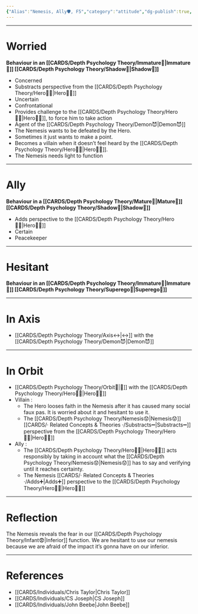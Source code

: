 ```yaml
---
{"Alias":"Nemesis, Ally🛡️, F5","category":"attitude","dg-publish":true,"ref":null,"permalink":"/cards/depth-psychology-theory/nemesis/","dgPassFrontmatter":true,"noteIcon":"1","created":"2022-12-27T22:26:23.610+01:00","updated":"2023-05-27T15:36:22.723+02:00"}
---
```


---
# Worried 
**Behaviour in an [[CARDS/Depth Psychology Theory/Immature🐇\|Immature🐇]] [[CARDS/Depth Psychology Theory/Shadow👥\|Shadow👥]]** 
- Concerned
- Substracts perspective from the [[CARDS/Depth Psychology Theory/Hero🦸‍♂️\|Hero🦸‍♂️]] 
- Uncertain
- Confrontational
- Provides challenge to the [[CARDS/Depth Psychology Theory/Hero🦸‍♂️\|Hero🦸‍♂️]], to force him to take action  
- Agent of the [[CARDS/Depth Psychology Theory/Demon😈\|Demon😈]] 
- The Nemesis wants to be defeated by the Hero. 
- Sometimes it just wants to make a point. 
- Becomes a villain when it doesn’t feel heard by the [[CARDS/Depth Psychology Theory/Hero🦸‍♂️\|Hero🦸‍♂️]]. 
- The Nemesis needs light to function

---
# Ally
**Behaviour in a [[CARDS/Depth Psychology Theory/Mature🐢\|Mature🐢]] [[CARDS/Depth Psychology Theory/Shadow👥\|Shadow👥]]** 
- Adds perspective to the [[CARDS/Depth Psychology Theory/Hero🦸‍♂️\|Hero🦸‍♂️]] 
- Certain 
- Peacekeeper

---
# Hesitant 
**Behaviour in an [[CARDS/Depth Psychology Theory/Immature🐇\|Immature🐇]] [[CARDS/Depth Psychology Theory/Superego👹\|Superego👹]]** 

---
# In Axis 
- [[CARDS/Depth Psychology Theory/Axis↔️\|↔️]] with the [[CARDS/Depth Psychology Theory/Demon😈\|Demon😈]] 
---
# In Orbit 
- [[CARDS/Depth Psychology Theory/Orbit🔄\|💫]] with the [[CARDS/Depth Psychology Theory/Hero🦸‍♂️\|Hero🦸‍♂️]] 
- Villain : 
	- The Hero looses faith in the Nemesis after it has caused many social faux pas. It is worried about it and hesitant to use it.  
	- The [[CARDS/Depth Psychology Theory/Nemesis😟\|Nemesis😟]] [[CARDS/· Related Concepts & Theories ·/Substracts➖\|Substracts➖]] perspective from the [[CARDS/Depth Psychology Theory/Hero🦸‍♂️\|Hero🦸‍♂️]] 
- Ally : 
	- The [[CARDS/Depth Psychology Theory/Hero🦸‍♂️\|Hero🦸‍♂️]] acts responsibly by taking in account what the [[CARDS/Depth Psychology Theory/Nemesis😟\|Nemesis😟]] has to say and verifying until it reaches certainty. 
	- The Nemesis [[CARDS/· Related Concepts & Theories ·/Adds➕\|Adds➕]] perspective to the [[CARDS/Depth Psychology Theory/Hero🦸‍♂️\|Hero🦸‍♂️]]
--- 
# Reflection 
The Nemesis reveals the fear in our [[CARDS/Depth Psychology Theory/Infant😨\|Inferior]] function. 
We are hesitant to use our nemesis because we are afraid of the impact it’s gonna have on our inferior. 

---
# References 
- [[CARDS/Individuals/Chris Taylor\|Chris Taylor]]
- [[CARDS/Individuals/CS Joseph\|CS Joseph]] 
- [[CARDS/Individuals/John Beebe\|John Beebe]] 
